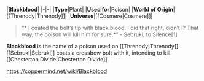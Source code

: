 |**Blackblood**|
|-|-|
|**Type**|Plant|
|**Used for**|Poison|
|**World of Origin**|[[Threnody\|Threnody]]|
|**Universe**|[[Cosmere\|Cosmere]]|

>“* I coated the bolt’s tip with black blood. I did that right, didn’t I? That way, the poison will kill him for sure.*”
\- Sebruki, to Silence[1]


**Blackblood** is the name of a poison used on [[Threnody\|Threnody]]. [[Sebruki\|Sebruki]] coats a crossbow bolt with it, intending to kill [[Chesterton Divide\|Chesterton Divide]].



https://coppermind.net/wiki/Blackblood